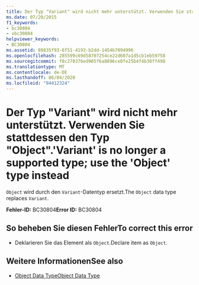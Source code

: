 ```yaml
---
title: Der Typ "Variant" wird nicht mehr unterstützt. Verwenden Sie stattdessen den Typ "Object".
ms.date: 07/20/2015
f1_keywords:
- bc30804
- vbc30804
helpviewer_keywords:
- BC30804
ms.assetid: 89835f93-6f51-4193-b2dd-1454b7094996
ms.openlocfilehash: 285599c69d58707254ce22d607a1d5cb1eb59758
ms.sourcegitcommit: f8c270376ed905f6a8896ce0fe25b4f4b38ff498
ms.translationtype: MT
ms.contentlocale: de-DE
ms.lasthandoff: 06/04/2020
ms.locfileid: "84412324"
---
```

# <a name="variant-is-no-longer-a-supported-type-use-the-object-type-instead"></a><span data-ttu-id="8a834-102">Der Typ "Variant" wird nicht mehr unterstützt. Verwenden Sie stattdessen den Typ "Object".</span><span class="sxs-lookup"><span data-stu-id="8a834-102">'Variant' is no longer a supported type; use the 'Object' type instead</span></span>
<span data-ttu-id="8a834-103">`Object` wird durch den `Variant`-Datentyp ersetzt.</span><span class="sxs-lookup"><span data-stu-id="8a834-103">The `Object` data type replaces `Variant`.</span></span>  
  
 <span data-ttu-id="8a834-104">**Fehler-ID:** BC30804</span><span class="sxs-lookup"><span data-stu-id="8a834-104">**Error ID:** BC30804</span></span>  
  
## <a name="to-correct-this-error"></a><span data-ttu-id="8a834-105">So beheben Sie diesen Fehler</span><span class="sxs-lookup"><span data-stu-id="8a834-105">To correct this error</span></span>  
  
- <span data-ttu-id="8a834-106">Deklarieren Sie das Element als `Object`.</span><span class="sxs-lookup"><span data-stu-id="8a834-106">Declare item as `Object`.</span></span>  
  
## <a name="see-also"></a><span data-ttu-id="8a834-107">Weitere Informationen</span><span class="sxs-lookup"><span data-stu-id="8a834-107">See also</span></span>

- [<span data-ttu-id="8a834-108">Object Data Type</span><span class="sxs-lookup"><span data-stu-id="8a834-108">Object Data Type</span></span>](../language-reference/data-types/object-data-type.md)
